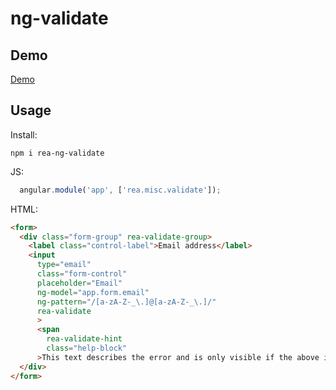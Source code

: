 # ng-validate

[gh-pages]: "https://rea-jet.github.io/ng-validate/demo/"

## Demo

[Demo][gh-pages]

## Usage

Install:
```
npm i rea-ng-validate
```

JS:
```js
  angular.module('app', ['rea.misc.validate']);
```

HTML:
```html
<form>
  <div class="form-group" rea-validate-group>
    <label class="control-label">Email address</label>
    <input
      type="email"
      class="form-control"
      placeholder="Email"
      ng-model="app.form.email"
      ng-pattern="/[a-zA-Z-_\.]@[a-zA-Z-_\.]/"
      rea-validate
      >
      <span
        rea-validate-hint
        class="help-block"
      >This text describes the error and is only visible if the above input is in error-state</span>
  </div>
</form>
```


